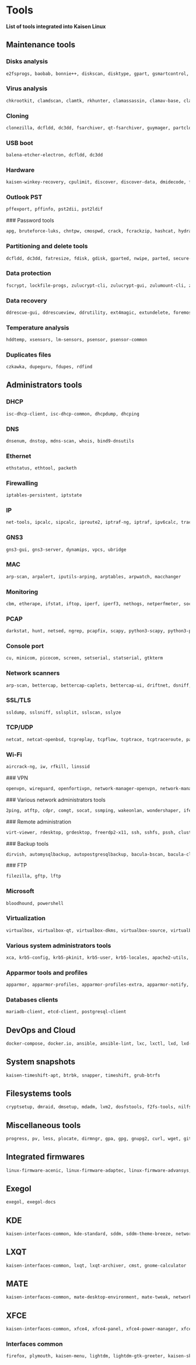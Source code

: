 # Tools

**List of tools integrated into Kaisen Linux**

## Maintenance tools

### Disks analysis
```bash
e2fsprogs, baobab, bonnie++, diskscan, disktype, gpart, gsmartcontrol, hdparm, ioping, testdisk, ncdu, smartmontools, di, util-linux, util-linux-locales, iotop, iozone3, nvme-cli, wxfixboot, whdd, dstat
```

### Virus analysis
```bash
chkrootkit, clamdscan, clamtk, rkhunter, clamassassin, clamav-base, clamav-daemon, clamav-docs, clamav-freshclam, clamav-milter, clamav-testfiles, clamfs
```

### Cloning
```bash
clonezilla, dcfldd, dc3dd, fsarchiver, qt-fsarchiver, guymager, partclone, partimage
```

### USB boot
```bash
balena-etcher-electron, dcfldd, dc3dd
```

### Hardware
```bash
kaisen-winkey-recovery, cpulimit, discover, discover-data, dmidecode, fio, hardinfo, hwinfo, lshw, stress, stress-ng, stressant, lshw-gtk, flashbench, hw-probe, memtester, gfio, flashrom, inxi, cpu-x, sysstat, hwdata, gtkstresstesting, stressapptest, dstat
```

### Outlook PST
```bash
pffexport, pffinfo, pst2dii, pst2ldif
```

### Password tools
```bash
apg, bruteforce-luks, chntpw, cmospwd, crack, fcrackzip, hashcat, hydra, john, keepassxc, ophcrack, ophcrack-cli, pdfcrack, pwgen, rarcrack, rephrase, samdump2, hydra-gtk, crunch
```

### Partitioning and delete tools
```bash
dcfldd, dc3dd, fatresize, fdisk, gdisk, gparted, nwipe, parted, secure-delete, wipe, zerofree, bleachbit, scrub, wipefreespace, util-linux, util-linux-locales
```

### Data protection
```bash
fscrypt, lockfile-progs, zulucrypt-cli, zulucrypt-gui, zulumount-cli, zulumount-gui, veracrypt, sedutil
```

### Data recovery
```bash
ddrescue-gui, ddrescueview, ddrutility, ext4magic, extundelete, foremost, ddrescue, gddrescue, testdisk, magicrescue, myrescue, recoverdm, recoverjpeg, safecopy, scalpel, scrounge-ntfs, hfsprescue
```

### Temperature analysis
```bash
hddtemp, xsensors, lm-sensors, psensor, psensor-common
```

### Duplicates files
```bash
czkawka, dupeguru, fdupes, rdfind
```

## Administrators tools

### DHCP
```bash
isc-dhcp-client, isc-dhcp-common, dhcpdump, dhcping
```

### DNS
```bash
dnsenum, dnstop, mdns-scan, whois, bind9-dnsutils
```

### Ethernet
```bash
ethstatus, ethtool, packeth
```

### Firewalling
```bash
iptables-persistent, iptstate
```

### IP
```bash
net-tools, ipcalc, sipcalc, iproute2, iptraf-ng, iptraf, ipv6calc, traceroute, iputils-tracepath, ndisc6
```

### GNS3
```bash
gns3-gui, gns3-server, dynamips, vpcs, ubridge
```

### MAC
```bash
arp-scan, arpalert, iputils-arping, arptables, arpwatch, macchanger
```

### Monitoring
```bash
cbm, etherape, ifstat, iftop, iperf, iperf3, nethogs, netperfmeter, sockstat, tcpstat, dstat
```

### PCAP
```bash
darkstat, hunt, netsed, ngrep, pcapfix, scapy, python3-scapy, python3-pyx, tcpdump, tcpreplay, tcpxtract, tshark, wireshark
```

### Console port
```bash
cu, minicom, picocom, screen, setserial, statserial, gtkterm
```

### Network scanners
```bash
arp-scan, bettercap, bettercap-caplets, bettercap-ui, driftnet, dsniff, ettercap-graphical, hping3, lft, masscan, mitmproxy, mtr-tiny, nast, ndiff, netdiscover, netsniff-ng, net-tools, ncat, nmap, nmapsi4, scapy, python3-scapy, telnet, iputils-tracepath, traceroute
```

### SSL/TLS
```bash
ssldump, sslsniff, sslsplit, sslscan, sslyze
```

### TCP/UDP
```bash
netcat, netcat-openbsd, tcpreplay, tcpflow, tcptrace, tcptraceroute, packetsender, udpcast, dsniff
```

### Wi-Fi
```bash
aircrack-ng, iw, rfkill, linssid
```

### VPN
```bash
openvpn, wireguard, openfortivpn, network-manager-openvpn, network-manager-fortisslvpn, network-manager-openconnect, network-manager-openvpn-gnome, network-manager-fortisslvpn-gnome, network-manager-openconnect-gnome
```

### Various network administrators tools
```bash
2ping, atftp, cdpr, comgt, socat, ssmping, wakeonlan, wondershaper, ifenslave, bridge-utils
```

### Remote administration
```bash
virt-viewer, rdesktop, grdesktop, freerdp2-x11, ssh, sshfs, pssh, clusterssh, tmux, zssh, remmina, remmina-plugin-exec, remmina-plugin-kwallet, remmina-plugin-www, smbclient, ssh-askpass, sshpass, sshs
```

### Backup tools
```bash
dirvish, automysqlbackup, autopostgresqlbackup, bacula-bscan, bacula-client, bacula-common, bacula-common-sqlite3, bacula-console, bacula-console-qt, bacula-fd, bacula-sd, dump, duplicity, restic, rsbackup, rsync, backup2l, zsync, vbackup, duply, grsync, zbackup, rdiff, rdiff-backup, rdiff-backup-fs, borgbackup, rclone
```

### FTP
```bash
filezilla, gftp, lftp
```

### Microsoft
```bash
bloodhound, powershell
```

### Virtualization
```bash
virtualbox, virtualbox-qt, virtualbox-dkms, virtualbox-source, virtualbox-guest-additions-iso, virtualbox-ext-pack, virt-manager, qemu-system, qemu-system-x86, qemu-system-gui, qemu-efi, qemu-utils, libvirt-clients, libvirt-daemon-system, virtinst, virt-viewer
```

### Various system administrators tools
```bash
xca, krb5-config, krb5-pkinit, krb5-user, krb5-locales, apache2-utils, chrony, python3-ldapdomaindump
```

### Apparmor tools and profiles
```bash
apparmor, apparmor-profiles, apparmor-profiles-extra, apparmor-notify, apparmor-utils
```

### Databases clients
```bash
mariadb-client, etcd-client, postgresql-client
```

## DevOps and Cloud
```bash
docker-compose, docker.io, ansible, ansible-lint, lxc, lxctl, lxd, lxd-agent, lxd-client, lxd-migrate, lxd-tools, kubernetes-client, vagrant, vagrant-lxc, vagrant-sshfs, jmeter, awscli, azure-cli, packer, puppet-agent, pdk, terraform, s3fs, k6, k9s, helm, podman, buildah, minikube, eksctl, trivy, kustomize, kind, krew, kubectx, kyverno, popeye, tfsec, tflint, vault, velero, terragrunt, openstack-client, lazydocker, kubeshark, vagrant-libvirt, ctop
```

## System snapshots
```bash
kaisen-timeshift-apt, btrbk, snapper, timeshift, grub-btrfs
```

## Filesystems tools
```bash
cryptsetup, dmraid, dmsetup, mdadm, lvm2, dosfstools, f2fs-tools, nilfs-tools, ocfs2-tools, btrfs-compsize, btrfs-heatmap, btrfs-progs, btrfsmaintenance, gfs2-utils, hfsplus, hfsprogs, hfsutils, hfsutils-tcltk, jfsutils, reiserfsprogs, vmfs-tools, xfsdump, xfsprogs, zfs-fuse, zfsnap, exfatprogs, exfat-fuse, ceph-fuse, fuse3, glusterfs-client, udfclient, udftools, reiser4progs, vmfs6-tools, xmount, archivemount, tmfs, cifs-utils, apfs-fuse, ecryptfs-utils, libbde-utils, dislocker, libfvde-utils, libvhdi-utils, libvmdk-utils, libfsntfs-utils, gvfs-fuse, gvfs, ntfs-3g, wimtools, apfsprogs
```

## Miscellaneous tools
```bash
progress, pv, less, plocate, dirmngr, gpa, gpg, gnupg2, curl, wget, git, gpg-agent, neofetch, git-repair, img2pdf, mc, strace, yamllint, ltrace, tree, vim, codium, cups, hexedit, file, psmisc, htop, lsof, lzop, p7zip-full, pigz, unp, unar, unrar-free, unzip, zip, bzip2, tar, unrar, zstd, gtkhash, keepassxc, apg, pwgen, isomaster, fred, cabextract, btop, jq, yq, lazygit, simple-scan
```

## Integrated firmwares
```bash
linux-firmware-acenic, linux-firmware-adaptec, linux-firmware-advansys, linux-firmware-alacritech, linux-firmware-amd-graphics, linux-firmware-amd-microcode, linux-firmware-atheros, linux-firmware-atmel, linux-firmware-atusb, linux-firmware-broadcom, linux-firmware-cadence, linux-firmware-cavium, linux-firmware-chelsio, linux-firmware-cirrus, linux-firmware-conexant, linux-firmware-doc, linux-firmware-edgeport, linux-firmware-ene, linux-firmware-inside-secure, linux-firmware-intel-bluetooth, linux-firmware-intel-ethernet, linux-firmware-intel-graphics, linux-firmware-intel-hfi1, linux-firmware-intel-iscsi, linux-firmware-intel-qat, linux-firmware-intel-sound, linux-firmware-iwlwifi, linux-firmware-kaweth, linux-firmware-libertas, linux-firmware-mediatek, linux-firmware-mellanox, linux-firmware-microchip, linux-firmware-multitec-usb, linux-firmware-myricom, linux-firmware-netronome, linux-firmware-nvidia-graphics, linux-firmware-qlogic, linux-firmware-ralink, linux-firmware-realtek, linux-firmware-redpine, linux-firmware-renesas, linux-firmware-rockchip, linux-firmware-rocketport, linux-firmware-tehuti, linux-firmware-vxge, linux-firmware-wfx, firmware-b43-installer, firmware-ast, firmware-microbit-micropython, firmware-sof-signed, firmware-zd1211, bluetooth, blueman, bluez-tools, bluez-firmware, alsa-firmware-loaders, nvidia-driver, nvidia-legacy-390xx-driver, intel-microcode
```

## Exegol
```bash
exegol, exegol-docs
```

## KDE
```bash
kaisen-interfaces-common, kde-standard, sddm, sddm-theme-breeze, network-manager
```

## LXQT
```bash
kaisen-interfaces-common, lxqt, lxqt-archiver, cmst, gnome-calculator
```

## MATE
```bash
kaisen-interfaces-common, mate-desktop-environment, mate-tweak, network-manager-gnome
```

## XFCE
```bash
kaisen-interfaces-common, xfce4, xfce4-panel, xfce4-power-manager, xfce4-power-manager-data, xfce4-power-manager-plugins, xfce4-pulseaudio-plugin, xfce4-screenshooter, xfce4-session, xfce4-settings, xfce4-terminal, xfce4-whiskermenu-plugin, gedit, network-manager, network-manager-gnome, thunar-archive-plugin, xarchiver, gnome-calculator
```

### Interfaces common
```bash
firefox, plymouth, kaisen-menu, lightdm, lightdm-gtk-greeter, kaisen-skeleton, kaisen-design, fonts-cantarell, terminator, lightdm-gtk-greeter-settings, fonts-liberation, fonts-noto-color-emoji, thunderbird, libreoffice, qbittorrent, vlc, gimp, breeze-cursor-theme
```
